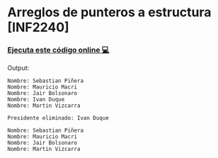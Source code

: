 # Arreglos de punteros a estructura [INF2240]
### [Ejecuta este código online 💻](https://rextester.com/PIK49644)

Output:

```
Nombre: Sebastian Piñera
Nombre: Mauricio Macri
Nombre: Jair Bolsonaro
Nombre: Ivan Duque
Nombre: Martin Vizcarra

Presidente eliminado: Ivan Duque

Nombre: Sebastian Piñera
Nombre: Mauricio Macri
Nombre: Jair Bolsonaro
Nombre: Martin Vizcarra
```